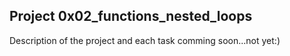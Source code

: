 ## Project 0x02_functions_nested_loops 


Description of the project and each task comming soon...not yet:)
